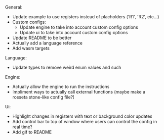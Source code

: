 General: 
- Update example to use registers instead of placholders ('R1', 'R2', etc...)
- Custom configs:
    - Update engine to take into account custom config options
    - Update ui to take into account custom config options
- Update README to be better
- Actually add a language reference
- Add wasm targets 

Language:
- Update types to remove weird enum values and such


Engine:
- Actually allow the engine to run the instructions
- Impliment ways to actually call external functions (maybe make a rosseta stone-like config file?)

Ui:
- Highlight changes in registers with text or background color updates
- Add control bar to top of window where users can control the config in real time?
- Add gif to README
